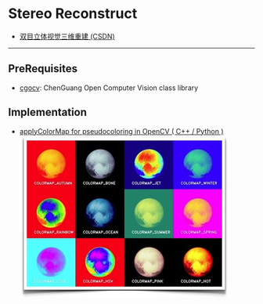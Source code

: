 # Stereo Reconstruct

* [双目立体视觉三维重建 (CSDN)](https://blog.csdn.net/u011178262/article/details/81156412)

-----

## PreRequisites

* [cgocv](https://github.com/chenguang055/cgocv): ChenGuang Open Computer Vision class library

## Implementation
* [applyColorMap for pseudocoloring in OpenCV ( C++ / Python )](https://www.learnopencv.com/applycolormap-for-pseudocoloring-in-opencv-c-python/)  
![colormap_opencv_example.jpg](./images/colormap_opencv_example.jpg)
